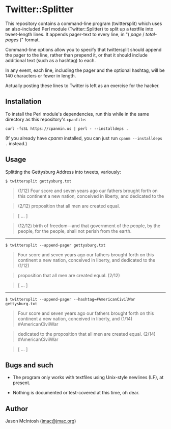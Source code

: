 # Twitter::Splitter

This repository contains a command-line program (twittersplit) which uses an also-included Perl module (Twitter::Splitter) to split up a textfile into tweet-length lines. It appends pager-text to every line, in "( _page_ / _total-pages_ )" format.

Command-line options allow you to specify that twittersplit should append the pager to the line, rather than prepend it, or that it should include additional text (such as a hashtag) to each.

In any event, each line, including the pager and the optional hashtag, will be 140 characters or fewer in length. 

Actually posting these lines to Twitter is left as an exercise for the hacker.

## Installation

To install the Perl module's dependencies, run this while in the same directory as this repository's `cpanfile`:

    curl -fsSL https://cpanmin.us | perl - --installdeps .
    
(If you already have _cpanm_ installed, you can just run `cpanm --installdeps .` instead.)

## Usage

Splitting the Gettysburg Address into tweets, variously:

    $ twittersplit gettysburg.txt

>(1/12) Four score and seven years ago our fathers brought forth on this continent a new nation, conceived in liberty, and dedicated to the

>(2/12) proposition that all men are created equal.

> [ ... ]

>(12/12) birth of freedom—and that government of the people, by the people, for the people, shall not perish from the earth.

----

    $ twittersplit --append-pager gettysburg.txt 

>Four score and seven years ago our fathers brought forth on this continent a new nation, conceived in liberty, and dedicated to the (1/12)

>proposition that all men are created equal. (2/12)

> [ ... ]

----

    $ twittersplit --append-pager --hashtag=#AmericanCivilWar gettysburg.txt

>Four score and seven years ago our fathers brought forth on this continent a new nation, conceived in liberty, and (1/14) #AmericanCivilWar

>dedicated to the proposition that all men are created equal. (2/14) #AmericanCivilWar

> [ ... ] 

## Bugs and such

* The program only works with textfiles using Unix-style newlines (LF), at present.

* Nothing is documented or test-covered at this time, oh dear.

## Author

Jason McIntosh (jmac@jmac.org)